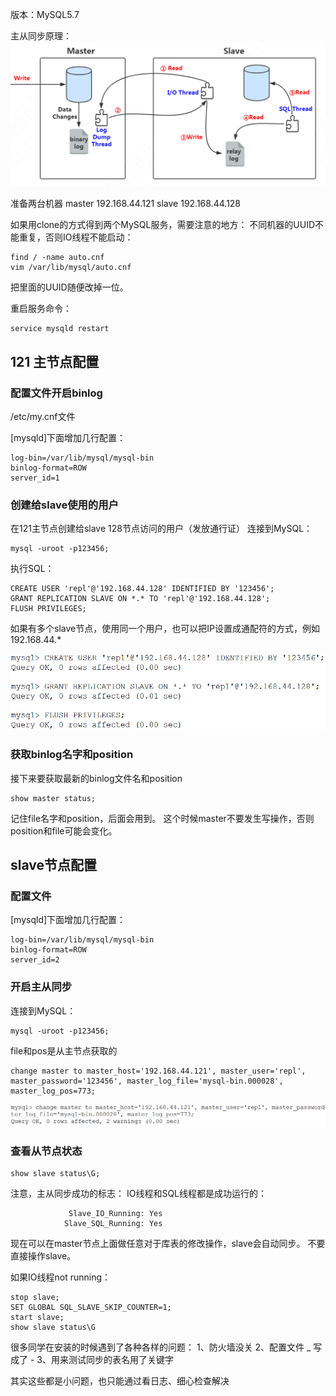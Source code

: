 版本：MySQL5.7

主从同步原理：
![图片1.png](image/027a3ec920f34855b44e6068fc7cc755.png)

准备两台机器
master 192.168.44.121
slave 192.168.44.128

如果用clone的方式得到两个MySQL服务，需要注意的地方：
不同机器的UUID不能重复，否则IO线程不能启动：

```
find / -name auto.cnf
vim /var/lib/mysql/auto.cnf
```

把里面的UUID随便改掉一位。

重启服务命令：

```
service mysqld restart
```

## 121 主节点配置

### 配置文件开启binlog

/etc/my.cnf文件

[mysqld]下面增加几行配置：

```
log-bin=/var/lib/mysql/mysql-bin
binlog-format=ROW
server_id=1
```

### 创建给slave使用的用户

在121主节点创建给slave 128节点访问的用户（发放通行证）
连接到MySQL：

```
mysql -uroot -p123456;
```

执行SQL：

```mysql
CREATE USER 'repl'@'192.168.44.128' IDENTIFIED BY '123456';
GRANT REPLICATION SLAVE ON *.* TO 'repl'@'192.168.44.128';
FLUSH PRIVILEGES;
```

如果有多个slave节点，使用同一个用户，也可以把IP设置成通配符的方式，例如192.168.44.*

![20201105_152524.png](image/1d6a0689b66549798fe2137ea70ae7c1.png)

### 获取binlog名字和position

接下来要获取最新的binlog文件名和position

```mysql
show master status;
```

记住file名字和position，后面会用到。
这个时候master不要发生写操作，否则position和file可能会变化。

## slave节点配置

### 配置文件

[mysqld]下面增加几行配置：

```
log-bin=/var/lib/mysql/mysql-bin
binlog-format=ROW
server_id=2
```

### 开启主从同步

连接到MySQL：

```
mysql -uroot -p123456;
```

file和pos是从主节点获取的

```mysql
change master to master_host='192.168.44.121', master_user='repl', master_password='123456', master_log_file='mysql-bin.000028', master_log_pos=773;
```

![20201105_152801.png](image/19a9e76873c94dac8cf471154b3d9d01.png)

### 查看从节点状态

```mysql
show slave status\G;
```

注意，主从同步成功的标志：
IO线程和SQL线程都是成功运行的：

```
             Slave_IO_Running: Yes
            Slave_SQL_Running: Yes
```

现在可以在master节点上面做任意对于库表的修改操作，slave会自动同步。
不要直接操作slave。

如果IO线程not running：

```
stop slave;                                                      
SET GLOBAL SQL_SLAVE_SKIP_COUNTER=1;
start slave;                                                      
show slave status\G  
```

很多同学在安装的时候遇到了各种各样的问题：
1、防火墙没关
2、配置文件 _ 写成了 -
3、用来测试同步的表名用了关键字

其实这些都是小问题，也只能通过看日志、细心检查解决
